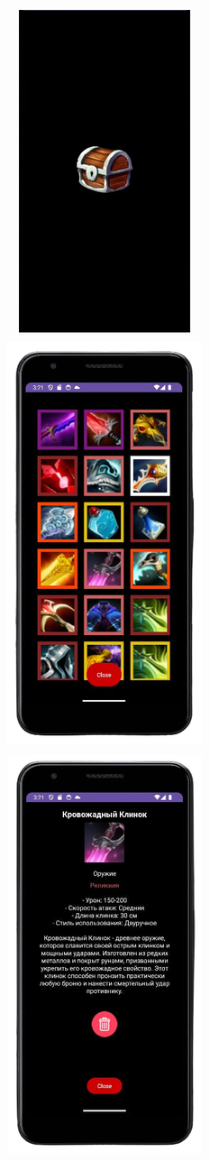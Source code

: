 <p align="center">
<img src="https://github.com/FacePunch1337/Chest/blob/main/open.gif"/></h1>
</p>




<p align="center">
 <img src="https://github.com/FacePunch1337/Chest/blob/main/3.png">
</p>

<p align="center">
 <img src="https://github.com/FacePunch1337/Chest/blob/main/4.png">
</p>
